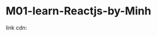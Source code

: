 # M01-learn-Reactjs-by-Minh

link cdn:

 <script crossorigin src="https://unpkg.com/react@17.0.0/umd/react.production.min.js"><script>
 
